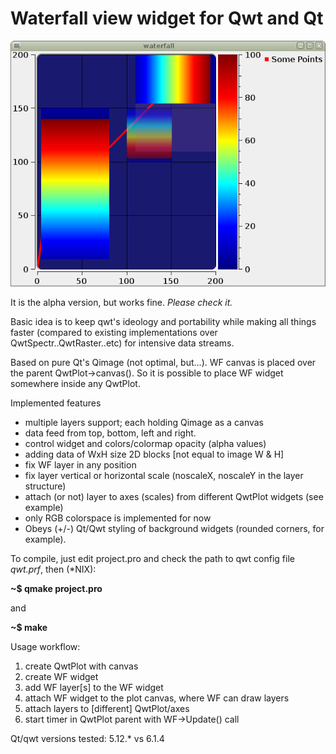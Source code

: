# Waterfall view widget for Qwt and Qt

![WF QwtPlot screen](/WF.png)

It is the alpha version, but works fine. *Please check it.*

Basic idea is to keep qwt's ideology and portability while making all things
faster (compared to existing implementations over QwtSpectr..QwtRaster..etc) for intensive data streams.

Based on pure Qt's Qimage (not optimal, but...). WF canvas is placed over the
parent QwtPlot->canvas().
So it is possible to place WF widget somewhere inside any QwtPlot.

Implemented features
* multiple layers support; each holding Qimage as a canvas
* data feed from top, bottom, left and right.
* control widget and colors/colormap opacity (alpha values)
* adding data of WxH size 2D blocks [not equal to image W & H]
* fix WF layer in any position
* fix layer vertical or horizontal scale (noscaleX, noscaleY in the layer structure)
* attach (or not) layer to axes (scales) from different QwtPlot widgets (see example)
* only RGB colorspace is implemented for now
* Obeys (+/-) Qt/Qwt styling of background widgets (rounded corners, for example).


To compile, just edit project.pro and check the path to qwt config file *qwt.prf*,
then (*NIX):
 
 **~$ qmake project.pro**
 
 and 
 
 **~$ make**

Usage workflow:
1. create QwtPlot with canvas
2. create WF widget
3. add WF layer[s] to the WF widget
4. attach WF widget to the plot canvas, where WF can draw layers
5. attach layers to [different] QwtPlot/axes
6. start timer in QwtPlot parent with WF->Update() call

Qt/qwt versions tested: 5.12.* vs 6.1.4
